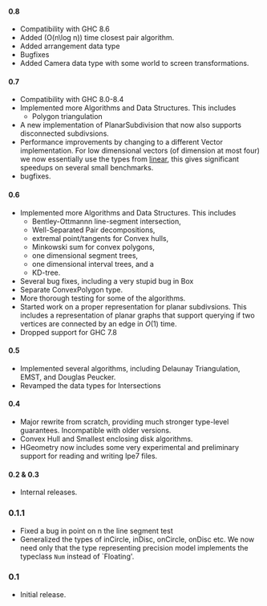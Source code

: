 #### 0.8 ###

- Compatibility with GHC 8.6
- Added \(O(n\log n)\) time closest pair algorithm.
- Added arrangement data type
- Bugfixes
- Added Camera data type with some world to screen transformations.

#### 0.7 ###

- Compatibility with GHC 8.0-8.4
- Implemented more Algorithms and Data Structures. This includes
  * Polygon triangulation
- A new implementation of PlanarSubdivision that now also supports disconnected
  subdivsions.
- Performance improvements by changing to a different Vector
  implementation. For low dimensional vectors (of dimension at most four) we
  now essentially use the types from
  [linear](https://hackage.haskell.org/package/linear), this gives significant
  speedups on several small benchmarks.
- bugfixes.

#### 0.6 ###

- Implemented more Algorithms and Data Structures. This includes
  * Bentley-Ottmannn line-segment intersection,
  * Well-Separated Pair decompositions,
  * extremal point/tangents for Convex hulls,
  * Minkowski sum for convex polygons,
  * one dimensional segment trees,
  * one dimensional interval trees, and a
  * KD-tree.
- Several bug fixes, including a very stupid bug in Box
- Separate ConvexPolygon type.
- More thorough testing for some of the algorithms.
- Started work on a proper representation for planar subdivsions. This includes
  a representation of planar graphs that support querying if two vertices are
  connected by an edge in $O(1)$ time.
- Dropped support for GHC 7.8

#### 0.5 ###

- Implemented several algorithms, including Delaunay Triangulation, EMST, and
Douglas Peucker.
- Revamped the data types for Intersections

#### 0.4 ###

- Major rewrite from scratch, providing much stronger type-level
  guarantees. Incompatible with older versions.
- Convex Hull and Smallest enclosing disk algorithms.
- HGeometry now includes some very experimental and preliminary support for
  reading and writing Ipe7 files.

#### 0.2 & 0.3 ###

- Internal releases.

### 0.1.1 ###

- Fixed a bug in point on n the line segment test
- Generalized the types of inCircle, inDisc, onCircle, onDisc etc. We now need
  only that the type representing precision model implements the typeclass
  `Num` instead of `Floating'.

### 0.1 ###

- Initial release.
